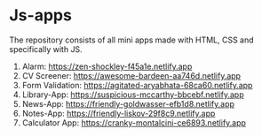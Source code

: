 # Js-apps
The repository consists of all mini apps made with HTML, CSS and specifically with JS.
1. Alarm: https://zen-shockley-f45a1e.netlify.app
2. CV Screener: https://awesome-bardeen-aa746d.netlify.app
3. Form Validation: https://agitated-aryabhata-68ca60.netlify.app
4. Library-App: https://suspicious-mccarthy-bbcebf.netlify.app
5. News-App: https://friendly-goldwasser-efb1d8.netlify.app
6. Notes-App: https://friendly-liskov-29f8c9.netlify.app
7. Calculator App: https://cranky-montalcini-ce6893.netlify.app
